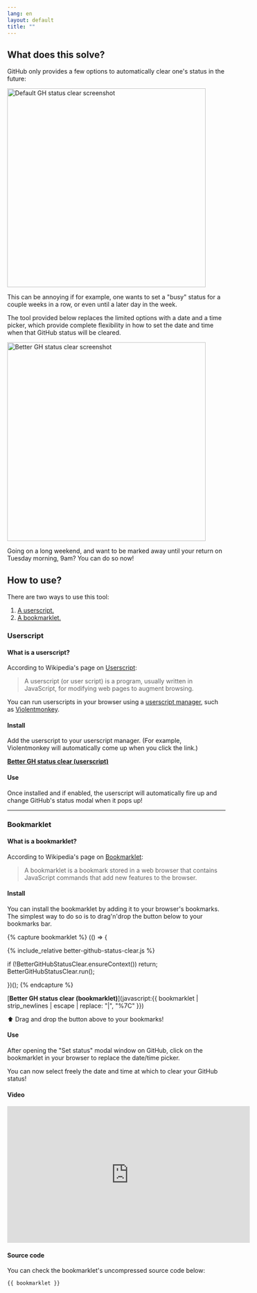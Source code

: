 ```yaml
---
lang: en
layout: default
title: ""
---
```


## What does this solve?

GitHub only provides a few options to automatically clear one's status in the future:

<img src="{{site.baseurl}}/static/gh-default-status-clear.png" alt="Default GH status clear screenshot" width="458" />

This can be annoying if for example, one wants to set a "busy" status for a couple weeks in a row, or even until a later day in the week.

The tool provided below replaces the limited options with a date and a time picker, which provide complete flexibility in how to set the date and time when that GitHub status will be cleared.

<img src="{{site.baseurl}}/static/better-gh-status-clear.png" alt="Better GH status clear screenshot" width="458" />

Going on a long weekend, and want to be marked away until your return on Tuesday morning, 9am? You can do so now!

## How to use?

There are two ways to use this tool:

1. [A userscript.](#userscript)
2. [A bookmarklet.](#bookmarklet)

### Userscript

#### What is a userscript?

According to Wikipedia's page on [Userscript](https://en.wikipedia.org/wiki/Userscript):

> A userscript (or user script) is a program, usually written in JavaScript, for modifying web pages to augment browsing.

You can run userscripts in your browser using a [userscript manager](https://en.wikipedia.org/wiki/Userscript_manager), such as [Violentmonkey](https://violentmonkey.github.io/).

#### Install

Add the userscript to your userscript manager. (For example, Violentmonkey will automatically come up when you click the link.)

[**Better GH status clear (userscript)**](https://github.com/davidstosik/better_gh_status_clear/raw/main/better-gh-status-clear.user.js)

#### Use

Once installed and if enabled, the userscript will automatically fire up and change GitHub's status modal when it pops up!

---

### Bookmarklet

#### What is a bookmarklet?

According to Wikipedia's page on [Bookmarklet](https://en.wikipedia.org/wiki/Bookmarklet):

> A bookmarklet is a bookmark stored in a web browser that contains JavaScript commands that add new features to the browser.

#### Install

You can install the bookmarklet by adding it to your browser's bookmarks.
The simplest way to do so is to drag'n'drop the button below to your bookmarks bar.

{% capture bookmarklet %}
(() => {

{% include_relative better-github-status-clear.js %}

if (!BetterGitHubStatusClear.ensureContext()) return;
BetterGitHubStatusClear.run();

})();
{% endcapture %}

[**Better GH status clear (bookmarklet)**](javascript:{{ bookmarklet | strip_newlines | escape | replace: "|", "%7C" }})

⬆️  Drag and drop the button above to your bookmarks!

#### Use

After opening the "Set status" modal window on GitHub, click on the bookmarklet in your browser to replace the date/time picker.

You can now select freely the date and time at which to clear your GitHub status!

#### Video

<iframe width="560" height="315" src="https://www.youtube-nocookie.com/embed/i_ZYsciQHog" title="YouTube video player" frameborder="0" allow="accelerometer; autoplay; clipboard-write; encrypted-media; gyroscope; picture-in-picture" allowfullscreen></iframe>

#### Source code

You can check the bookmarklet's uncompressed source code below:

```js
{{ bookmarklet }}
```

